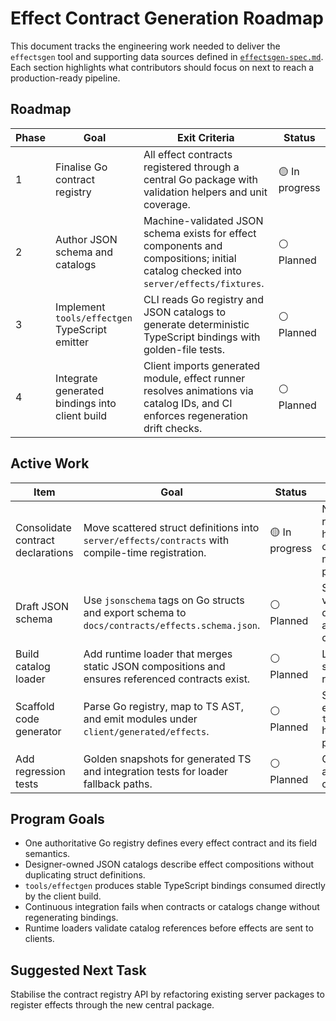 # Effect Contract Generation Roadmap

This document tracks the engineering work needed to deliver the `effectsgen` tool and supporting data sources defined in [`effectsgen-spec.md`](./effectsgen-spec.md). Each section highlights what contributors should focus on next to reach a production-ready pipeline.

## Roadmap

| Phase | Goal | Exit Criteria | Status |
| ----- | ---- | ------------- | ------ |
| 1 | Finalise Go contract registry | All effect contracts registered through a central Go package with validation helpers and unit coverage. | 🟡 In progress |
| 2 | Author JSON schema and catalogs | Machine-validated JSON schema exists for effect components and compositions; initial catalog checked into `server/effects/fixtures`. | ⚪ Planned |
| 3 | Implement `tools/effectgen` TypeScript emitter | CLI reads Go registry and JSON catalogs to generate deterministic TypeScript bindings with golden-file tests. | ⚪ Planned |
| 4 | Integrate generated bindings into client build | Client imports generated module, effect runner resolves animations via catalog IDs, and CI enforces regeneration drift checks. | ⚪ Planned |

## Active Work

| Item | Goal | Status | Notes |
| --- | --- | --- | --- |
| Consolidate contract declarations | Move scattered struct definitions into `server/effects/contracts` with compile-time registration. | 🟡 In progress | Need to replace ad-hoc copies in combat and map packages. |
| Draft JSON schema | Use `jsonschema` tags on Go structs and export schema to `docs/contracts/effects.schema.json`. | ⚪ Planned | Schema will validate designer-authored catalogs. |
| Build catalog loader | Add runtime loader that merges static JSON compositions and ensures referenced contracts exist. | ⚪ Planned | Loader must support hot reload in dev. |
| Scaffold code generator | Parse Go registry, map to TS AST, and emit modules under `client/generated/effects`. | ⚪ Planned | Should reuse existing `tools/genutil` helpers if possible. |
| Add regression tests | Golden snapshots for generated TS and integration tests for loader fallback paths. | ⚪ Planned | Guard against accidental contract drift. |

## Program Goals

* One authoritative Go registry defines every effect contract and its field semantics.
* Designer-owned JSON catalogs describe effect compositions without duplicating struct definitions.
* `tools/effectgen` produces stable TypeScript bindings consumed directly by the client build.
* Continuous integration fails when contracts or catalogs change without regenerating bindings.
* Runtime loaders validate catalog references before effects are sent to clients.

## Suggested Next Task

Stabilise the contract registry API by refactoring existing server packages to register effects through the new central package.
